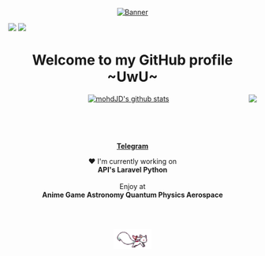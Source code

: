 <p align="center">
  <a href="t.me/moteshkhes"><img src="https://i.imgur.com/KXx0cCx.gif" alt="Banner"></a> 
</p>

[![](https://readme-typing-svg.demolab.com?font=Fira+Code&weight=600&size=30&duration=2500&pause=1000&color=F7F7F7&random=false&center=true&vCenter=true&width=1050&height=44&lines=Hi+👋+Im+Mohmd)](https://t.me/moteshkhes)
[![](https://user-images.githubusercontent.com/73097560/115834477-dbab4500-a447-11eb-908a-139a6edaec5c.gif)](https://github.com/MohmdJD)

<h1 align="center">Welcome to my GitHub profile ~UwU~</h1>

<p align="center">
  <a href="https://github.com/mohmdJD"><img src="https://github-readme-stats.vercel.app/api?username=mohmdJD&theme=tokyonight&hide_border=true&show_icons=true" alt="mohdJD's github stats"></a>
  <a href="t.me/moteshkhes">
  <img align="right" src="https://github-readme-stats.vercel.app/api/top-langs/?username=mohmdJD&theme=tokyonight&hide_border=true&show_icons=true&layout=compact"" />
</a>
</p>
<br><br><br>
<p align="center">
  <strong><a href="t.me/moteshkhes">Telegram</a></strong>
</p>

<p align="center">❤ I'm currently working on
<br>
<b>API's Laravel Python</b>
<br><br>
Enjoy at
<br>
<b>Anime Game Astronomy Quantum Physics Aerospace</b>
</p>
<br><br>
<p align="center">
<img src="kyubey.gif" height="40" />
</p>

